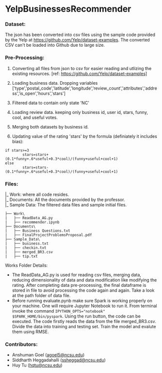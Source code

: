 # YelpBusinessesRecommender

### Dataset:

The json has been converted into csv files using the sample code provided by the Yelp at https://github.com/Yelp/dataset-examples. The converted CSV can't be loaded into Github due to large size.

### Pre-Processing:
1. Converting all files from json to csv for easier reading and utlizing the existing resources. [ref: https://github.com/Yelp/dataset-examples]

2. Loading business data. Dropping variables ['type','postal_code','latitude','longitude','review_count','attributes','address','is_open','hours','stars']

3. Filtered data to contain only state 'NC'

4. Loading review data. keeping only business id, user id, stars, funny, cool, and useful votes.

5. Merging both datasets by business id.

6. Updating value of the rating 'stars' by the formula (definiately it includes bias):

  ```
  if stars>=3
          stars=stars+(0.1*funny+.6*useful+0.3*cool)/(funny+useful+cool+1)
  else
          stars=stars-(0.1*funny+.6*useful+0.3*cool)/(funny+useful+cool+1)
  ```


### Files:

|\_ Work: where all code resides. <br>
|\_ Documents: All the documents provided by the professor. <br>
|\_ Sample Data: The filtered data files and sample initial files. <br>

```
├── Work\
|   ├── ReadData_AG.py            
|   ├── recommender.ipynb  
├── Documents\
|   ├── Business Questions.txt
|   ├── FinalProjectProblemsProposal.pdf
├── Sample_Data\
|   ├── business.txt          
|   ├── checkin.txt
|   ├── merged_BR3.csv        
|   ├── tip.txt
```

Works Folder Details:
- The ReadData\_AG.py is used for reading csv files, merging data, reducing dimensionality of data and data modification like modifying the rating. After completing data pre-processing, the final dataframe is stored in file to avoid processing the code again and again. Take a look at the path folder of data file. 
- Before running evaluate.pynb make sure Spark is working properly on your machine. One will require Jupyter Notebook to run it. From terminal invoke the command `IPYTHON_OPTS="notebook" $SPARK_HOME/bin/pyspark`. Using the run button, the code can be executed. The code firstly reads the data from the file merged_BR3.csv. Divide the data into training and testing set. Train the model and evalute them using RMSE.

### Contributors:

+ Anshuman Goel (agoel5@ncsu.edu)
+ Siddharth Heggadahalli (ssheggad@ncsu.edu)
+ Huy Tu (hqtu@ncsu.edu)
